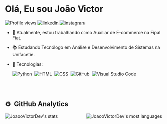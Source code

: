 
<p>
<h1 >Olá, Eu sou João Victor</h1>  
</p>
<p align="left"> <img src="https://komarev.com/ghpvc/?username=JoaooVictorDev&color=green" alt="Profile views" />
 
<a href="https://linkedin.com/in/joao-oliveira-b69829207" target="_blank">
<img src="https://img.shields.io/badge/-linkedin-05122A?style=flat&logo=linkedin" alt="linkedin"/>
</a>
  
<a href="https://instagram.com/joaoo_l340" target="_blank">
<img src="https://img.shields.io/badge/-Instagram-05122A?style=flat&logo=instagram" alt="instagram"/>
</a>
  
</p>
  
- 🔭 Atualmente, estou trabalhando como Auxiliar de E-commerce na Fipal Fiat.
- 📚 Estudando Tecnólogo em Análise e Desenvolvimento de Sistemas na Unifacetie.
- 💬 Tecnologias:

  ![Python](https://img.shields.io/badge/-Python-05122A?style=flat&logo=Python)&nbsp;
  ![HTML](https://img.shields.io/badge/-HTML-05122A?style=flat&logo=HTML5)&nbsp;
  ![CSS](https://img.shields.io/badge/-CSS-05122A?style=flat&logo=CSS3&logoColor=1572B6)&nbsp;
  ![GitHub](https://img.shields.io/badge/-GitHub-05122A?style=flat&logo=github)&nbsp;
  ![Visual Studio Code](https://img.shields.io/badge/-Visual%20Studio%20Code-05122A?style=flat&logo=visual-studio-code&logoColor=007ACC)&nbsp;
 
  
  <br><br>

## ⚙️ &nbsp;GitHub Analytics

<p>
<img align="left"src="https://github-readme-stats.vercel.app/api?username=JoaooVictorDev&show_icons=true&theme=material-palenight" alt="JoaooVictorDev's stats"/>
<img align="right" src="https://github-readme-stats.vercel.app/api/top-langs/?username=JoaooVictorDev&layout=compact&theme=material-palenight" alt="JoaooVictorDev's most languages"/>
</p>

<br><br>

